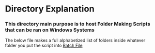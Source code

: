# Directory Explanation

### This directory main purpose is to host Folder Making Scripts that can be ran on Windows Systems

The below file makes a full alphabetized list of folders inside whatever folder you put the script into
[Batch File](./FolderMakerScript.bat)



